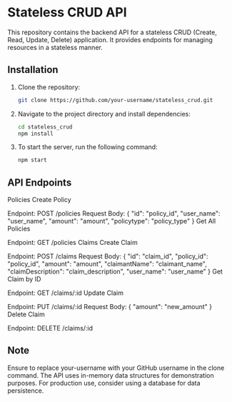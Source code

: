 # Stateless CRUD API

This repository contains the backend API for a stateless CRUD (Create, Read, Update, Delete) application. It provides endpoints for managing resources in a stateless manner.


## Installation

1. Clone the repository:

   ```bash
   git clone https://github.com/your-username/stateless_crud.git

2. Navigate to the project directory and install dependencies:

   ```bash
   cd stateless_crud
   npm install

3. To start the server, run the following command:

   ```bash
   npm start

## API Endpoints
Policies
Create Policy

Endpoint: POST /policies
Request Body: { "id": "policy_id", "user_name": "user_name", "amount": "amount", "policytype": "policy_type" }
Get All Policies

Endpoint: GET /policies
Claims
Create Claim

Endpoint: POST /claims
Request Body: { "id": "claim_id", "policy_id": "policy_id", "amount": "amount", "claimantName": "claimant_name", "claimDescription": "claim_description", "user_name": "user_name" }
Get Claim by ID

Endpoint: GET /claims/:id
Update Claim

Endpoint: PUT /claims/:id
Request Body: { "amount": "new_amount" }
Delete Claim

Endpoint: DELETE /claims/:id

## Note
Ensure to replace your-username with your GitHub username in the clone command.
The API uses in-memory data structures for demonstration purposes. For production use, consider using a database for data persistence.

